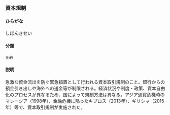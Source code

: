 <div style="display:none;">

## [あ行](securities-terms?id=あ行)
## [か行](securities-terms?id=か行)
## [さ行](securities-terms?id=さ行)

</div>

### 資本規制

#### ひらがな

しほんきせい

#### 分類

`金融`

#### 説明

急激な資金流出を防ぐ緊急措置として行われる資本取引規制のこと。銀行からの預金引き出しや海外への送金等が制限される。経済状況や制度・政策、資本自由化のプロセスが異なるため、国によって規制方法は異なる。アジア通貨危機時のマレーシア（1998年）、金融危機に陥ったキプロス（2013年）、ギリシャ（2015年）等で、資本取引規制が実施された。

<div style="display:none;">

## [た行](securities-terms?id=た行)
## [な行](securities-terms?id=な行)
## [は行](securities-terms?id=は行)
## [ま行](securities-terms?id=ま行)
## [や行](securities-terms?id=や行)
## [ら行](securities-terms?id=ら行)
## [わ行](securities-terms?id=わ行)
## [英数字・記号](securities-terms?id=英数字・記号)

</div>

